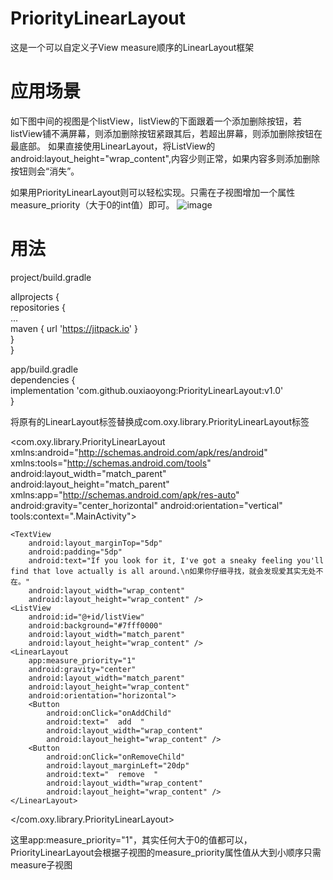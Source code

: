# PriorityLinearLayout
这是一个可以自定义子View measure顺序的LinearLayout框架
# 应用场景
如下图中间的视图是个listView，listView的下面跟着一个添加删除按钮，若listView铺不满屏幕，则添加删除按钮紧跟其后，若超出屏幕，则添加删除按钮在最底部。
如果直接使用LinearLayout，将ListView的android:layout_height="wrap_content",内容少则正常，如果内容多则添加删除按钮则会“消失”。

如果用PriorityLinearLayout则可以轻松实现。只需在子视图增加一个属性measure_priority（大于0的int值）即可。
 ![image](https://github.com/ouxiaoyong/PriorityLinearLayout/blob/master/images/image1.png)
# 用法
project/build.gradle  

allprojects {  
	repositories {  
		...  
		maven { url 'https://jitpack.io' }  
	}  
}  
  
app/build.gradle     
dependencies {  
	      implementation 'com.github.ouxiaoyong:PriorityLinearLayout:v1.0'  
}  
  
 将原有的LinearLayout标签替换成com.oxy.library.PriorityLinearLayout标签
<?xml version="1.0" encoding="utf-8"?>
<com.oxy.library.PriorityLinearLayout xmlns:android="http://schemas.android.com/apk/res/android"
    xmlns:tools="http://schemas.android.com/tools"
    android:layout_width="match_parent"
    android:layout_height="match_parent"
    xmlns:app="http://schemas.android.com/apk/res-auto"
    android:gravity="center_horizontal"
    android:orientation="vertical"
    tools:context=".MainActivity">

    <TextView
        android:layout_marginTop="5dp"
        android:padding="5dp"
        android:text="If you look for it, I've got a sneaky feeling you'll find that love actually is all around.\n如果你仔细寻找，就会发现爱其实无处不在。"
        android:layout_width="wrap_content"
        android:layout_height="wrap_content" />
    <ListView
        android:id="@+id/listView"
        android:background="#7fff0000"
        android:layout_width="match_parent"
        android:layout_height="wrap_content" />
    <LinearLayout
        app:measure_priority="1"
        android:gravity="center"
        android:layout_width="match_parent"
        android:layout_height="wrap_content"
        android:orientation="horizontal">
        <Button
            android:onClick="onAddChild"
            android:text="  add  "
            android:layout_width="wrap_content"
            android:layout_height="wrap_content" />
        <Button
            android:onClick="onRemoveChild"
            android:layout_marginLeft="20dp"
            android:text="  remove  "
            android:layout_width="wrap_content"
            android:layout_height="wrap_content" />
    </LinearLayout>
</com.oxy.library.PriorityLinearLayout>

这里app:measure_priority="1"，其实任何大于0的值都可以，PriorityLinearLayout会根据子视图的measure_priority属性值从大到小顺序只需measure子视图
